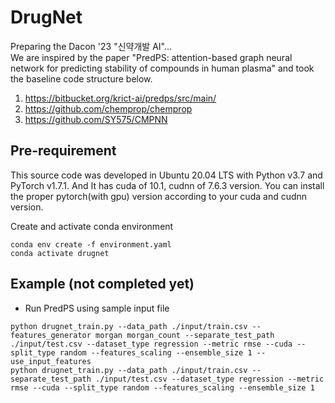 
# DrugNet

Preparing the Dacon '23 "신약개발 AI"...    
We are inspired by the paper "PredPS: attention-based graph neural network for predicting stability of compounds in human plasma" and took the baseline code structure below.
 1. https://bitbucket.org/krict-ai/predps/src/main/    
 2. https://github.com/chemprop/chemprop  
 3. https://github.com/SY575/CMPNN  
 
## Pre-requirement

This source code was developed in Ubuntu 20.04 LTS with Python v3.7 and PyTorch v1.7.1. And It has cuda of 10.1, cudnn of 7.6.3 version. You can install the proper pytorch(with gpu) version according to your cuda and cudnn version.

Create and activate conda environment
```
conda env create -f environment.yaml
conda activate drugnet
```

## Example (not completed yet)
- Run PredPS using sample input file  
```
python drugnet_train.py --data_path ./input/train.csv --features_generator morgan morgan_count --separate_test_path ./input/test.csv --dataset_type regression --metric rmse --cuda --split_type random --features_scaling --ensemble_size 1 --use_input_features
python drugnet_train.py --data_path ./input/train.csv --separate_test_path ./input/test.csv --dataset_type regression --metric rmse --cuda --split_type random --features_scaling --ensemble_size 1 
```